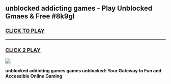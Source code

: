 
## unblocked addicting games - Play Unblocked Gmaes & Free #8k9gl
<h3>
<a href="https://premium.freeplayer.one?title=unblocked_addicting_games&ref=01M">CLICK TO PLAY</a></h3>
<hr>

<h3>
<a href="https://premium.freeplayer.one?title=unblocked_addicting_games&ref=01M">CLICK 2 PLAY</a>
  
</h3>

<a href="https://premium.freeplayer.one?title=unblocked_addicting_games&ref=01M"><img src="https://clearcache.store/games.png"></a>


**unblocked addicting games games unblocked: Your Gateway to Fun and Accessible Online Gaming**
